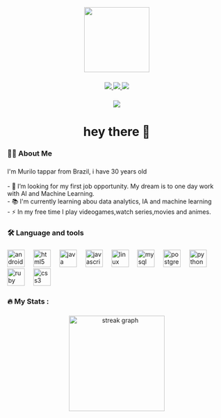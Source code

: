 <div align="center">
  <img height="150" src="https://media0.giphy.com/media/v1.Y2lkPTc5MGI3NjExbG5xaXhmaDdlaHMxcXBiMXFlMHVwNGludzJkYW1lbXVlaWlkY3JiZyZlcD12MV9pbnRlcm5hbF9naWZfYnlfaWQmY3Q9Zw/z2Kp3bQN5F3jBGUbwa/giphy.gif"  />
</div>

###

<p align="center">
  <a href="https://www.linkedin.com/in/murilo-tappar-75a07b146/">
    <img src="https://img.shields.io/badge/LinkedIn-0077B5?style=for-the-badge&logo=linkedin&logoColor=white" />
  </a>
  <a href="https://www.kaggle.com/murilotappar">
    <img src="https://img.shields.io/badge/Kaggle-20BEFF?style=for-the-badge&logo=Kaggle&logoColor=white" />
  </a>
  <a href="mailto:murilo.tappar@gmail.com">
    <img src="https://img.shields.io/badge/Gmail-D14836?style=for-the-badge&logo=gmail&logoColor=white" />
  </a>
</div>

###

<div align="center">
  <img src="https://visitor-badge.laobi.icu/badge?page_id=maurodesouz.maurodesouz&"  />
</div>

###

<h1 align="center">hey there 👋</h1>

###

<h3 align="left">👩‍💻  About Me</h3>

###

<p align="left">I'm Murilo tappar from Brazil, i have 30 years old <br><br>- 🔭 I’m looking for my first job opportunity. My dream is to one day work with AI and Machine Learning.<br>- 📚 I'm currently learning abou data analytics, IA and machine learning<br>- ⚡ In my free time I play videogames,watch series,movies and animes.</p>

###

<h3 align="left">🛠 Language and tools</h3>

###

<div align="left">
  <img src="https://skillicons.dev/icons?i=androidstudio" height="40" alt="androidstudio logo"  />
  <img width="12" />
  <img src="https://skillicons.dev/icons?i=html" height="40" alt="html5 logo"  />
  <img width="12" />
  <img src="https://skillicons.dev/icons?i=java" height="40" alt="java logo"  />
  <img width="12" />
  <img src="https://skillicons.dev/icons?i=js" height="40" alt="javascript logo"  />
  <img width="12" />
  <img src="https://skillicons.dev/icons?i=linux" height="40" alt="linux logo"  />
  <img width="12" />
  <img src="https://skillicons.dev/icons?i=mysql" height="40" alt="mysql logo"  />
  <img width="12" />
  <img src="https://skillicons.dev/icons?i=postgres" height="40" alt="postgresql logo"  />
  <img width="12" />
  <img src="https://skillicons.dev/icons?i=py" height="40" alt="python logo"  />
  <img width="12" />
  <img src="https://skillicons.dev/icons?i=ruby" height="40" alt="ruby logo"  />
  <img width="12" />
  <img src="https://skillicons.dev/icons?i=css" height="40" alt="css3 logo"  />
</div>

###

<h3 align="left">🔥   My Stats :</h3>

###

<div align="center">
  <img src="https://streak-stats.demolab.com?user=murilotappar&locale=en&mode=daily&theme=dark&hide_border=false&border_radius=5&order=3" height="220" alt="streak graph"  />
</div>

###
